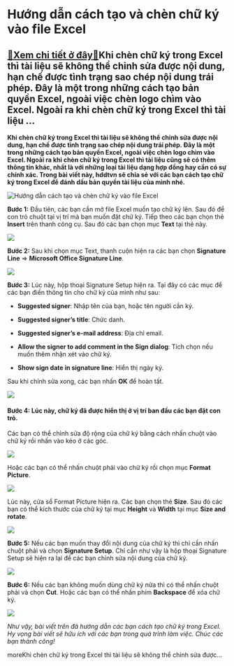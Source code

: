 Hướng dẫn cách tạo và chèn chữ ký vào file Excel
================================================

[:gift:Xem chi tiết ở đây:gift:](https://hddtvn.com/huong-dan-cach-tao-va-chen-chu-ky-vao-file-excel/)Khi chèn chữ ký trong Excel thì tài liệu sẽ không thể chỉnh sửa được nội dung, hạn chế được tình trạng sao chép nội dung trái phép. Đây là một trong những cách tạo bản quyền Excel, ngoài việc chèn logo chìm vào Excel. Ngoài ra khi chèn chữ ký trong Excel thì tài liệu …
-----------------------------------------------------------------------------------------------------------------------------------------------------------------------------------------------------------------------------------------------------------------------------

**Khi chèn chữ ký trong Excel thì tài liệu sẽ không thể chỉnh sửa được nội dung, hạn chế được tình trạng sao chép nội dung trái phép. Đây là một trong những cách tạo bản quyền Excel, ngoài việc chèn logo chìm vào Excel. Ngoài ra khi chèn chữ ký trong Excel thì tài liệu cũng sẽ có thêm thông tin khác, nhất là với những loại tài liệu dạng hợp đồng hay cần có sự chính xác. Trong bài viết này, hddtvn sẽ chia sẻ với các bạn cách tạo chữ ký trong Excel để đánh dấu bản quyền tài liệu của mình nhé.**


![Hướng dẫn cách tạo và chèn chữ ký vào file Excel](https://hddtvn.com/wp-content/uploads/2021/01/RJXNCm9-1.png "Hướng dẫn cách tạo và chèn chữ ký vào file Excel")


**Bước 1:** Đầu tiên, các bạn cần mở file Excel muốn tạo chữ ký lên. Sau đó để con trỏ chuột tại vị trí mà bạn muốn đặt chữ ký. Tiếp theo các bạn chọn thẻ **Insert** trên thanh công cụ. Sau đó các bạn chọn mục **Text** tại thẻ này.


![](https://hddtvn.com/wp-content/uploads/2021/01/qIhjJC0.png)


**Bước 2:** Sau khi chọn mục Text, thanh cuộn hiện ra các bạn chọn **Signature Line** => **Microsoft Office Signature Line**.


![](https://hddtvn.com/wp-content/uploads/2021/01/D2naCOm.png)


**Bước 3:** Lúc này, hộp thoại Signature Setup hiện ra. Tại đây có các mục để các bạn điền thông tin cho chữ ký của mình như sau:




* **Suggested signer**: Nhập tên của bạn, hoặc tên người cần ký.

* **Suggested signer’s title**: Chức danh.

* **Suggested signer’s e-mail address**: Địa chỉ email.

* **Allow the signer to add comment in the Sign dialog**: Tích chọn nếu muốn thêm nhận xét vào chữ ký.

* **Show sign date in signature line**: Hiển thị ngày ký.



Sau khi chỉnh sửa xong, các bạn nhấn **OK** để hoàn tất.


![](https://hddtvn.com/wp-content/uploads/2021/01/Fa2n944.png)


#### **Bước 4:** Lúc này, chữ ký đã được hiển thị ở vị trí ban đầu các bạn đặt con trỏ.


Các bạn có thể chỉnh sửa độ rộng của chữ ký bằng cách nhấn chuột vào chữ ký rồi nhấn vào kéo ở các góc.


![](https://hddtvn.com/wp-content/uploads/2021/01/fHqcbpd.png)


Hoặc các bạn có thể nhấn chuột phải vào chữ ký rồi chọn mục **Format Picture**.


![](https://hddtvn.com/wp-content/uploads/2021/01/GoJrVPs.png)


Lúc này, cửa sổ Format Picture hiện ra. Các bạn chọn thẻ **Size**. Sau đó các bạn có thể kích thước của chữ ký tại mục **Height** và **Width** tại mục **Size and rotate**.


![](https://hddtvn.com/wp-content/uploads/2021/01/Wy78uru.png)


**Bước 5:** Nếu các bạn muốn thay đổi nội dung của chữ ký thì chỉ cần nhấn chuột phải và chọn **Signature Setup**. Chỉ cần như vậy là hộp thoại Signature Setup sẽ hiện ra lại để các bạn chỉnh sửa nội dung của chữ ký.


![](https://hddtvn.com/wp-content/uploads/2021/01/5LPuRQX.png)


**Bước 6:** Nếu các bạn không muốn dùng chữ ký nữa thì có thể nhấn chuột phải và chọn **Cut**. Hoặc các bạn có thể nhấn phím **Backspace** để xóa chữ ký.


![](https://hddtvn.com/wp-content/uploads/2021/01/RJXNCm9.png)


*Như vậy, bài viết trên đã hướng dẫn các bạn cách tạo chữ ký trong Excel. Hy vọng bài viết sẽ hữu ích với các bạn trong quá trình làm việc. Chúc các bạn thành công!*


moreKhi chèn chữ ký trong Excel thì tài liệu sẽ không thể chỉnh sửa được…

